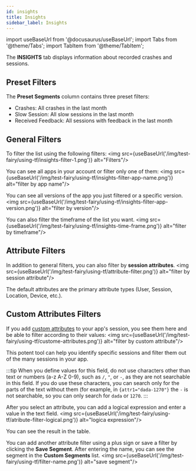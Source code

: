```yaml
---
id: insights
title: Insights
sidebar_label: Insights
---
```


import useBaseUrl from '@docusaurus/useBaseUrl';
import Tabs from '@theme/Tabs';
import TabItem from '@theme/TabItem';

The **INSIGHTS** tab displays information about recorded crashes and sessions.

## Preset Filters

The **Preset Segments** column contains three preset filters:
- Crashes: All crashes in the last month
- Slow Session: All slow sessions in the last month
- Received Feedback: All sessions with feedback in the last month

## General Filters

To filter the list using the following filters:
<img src={useBaseUrl('/img/test-fairy/using-tf/insights-filter-1.png')} alt="Filters"/>

You can see all apps in your account or filter only one of them:
<img src={useBaseUrl('/img/test-fairy/using-tf/insights-filter-app-name.png')} alt="filter by app name"/>

You can see all versions of the app you just filtered or a specific version.
<img src={useBaseUrl('/img/test-fairy/using-tf/insights-filter-app-version.png')} alt="filter by version"/>

You can also filter the timeframe of the list you want.
<img src={useBaseUrl('/img/test-fairy/using-tf/insights-time-frame.png')} alt="filter by timeframe"/>

## Attribute Filters

In addition to general filters, you can also filter by **session attributes**.
<img src={useBaseUrl('/img/test-fairy/using-tf/attribute-filter.png')} alt="filter by session attribute"/>

The default attributes are the primary attribute types (User, Session, Location, Device, etc.).

## Custom Attributes Filters

If you add [custom attributes](https://docs.testfairy.com/SDK/Session_Attributes.html) to your app's session, you see them here and be able to filter according to their values:
<img src={useBaseUrl('/img/test-fairy/using-tf/custome-attributes.png')} alt="filter by custom attribute"/>

This potent tool can help you identify specific sessions and filter them out of the many sessions in your app.

:::tip
When you define values for this field, do not use characters other than text or numbers (a-z A-Z 0-9), such as `/`, `"`, or `-`, as they are not searchable in this field. If you do use these characters, you can search only for the parts of the text without them (for example, in `{attr1="dada-1270"}` the `-` is not searchable, so you can only search for `dada` or `1270`.
:::

After you select an attribute, you can add a logical expression and enter a value in the text field.
<img src={useBaseUrl('/img/test-fairy/using-tf/atribute-filter-logical.png')} alt="logica expression"/>

You can see the result in the table.

You can add another attribute filter using a plus sign or save a filter by clicking the **Save Segment**. After entering the name, you can see the segment in the **Custom Segments** list.
<img src={useBaseUrl('/img/test-fairy/using-tf/filter-name.png')} alt="save segment"/>
